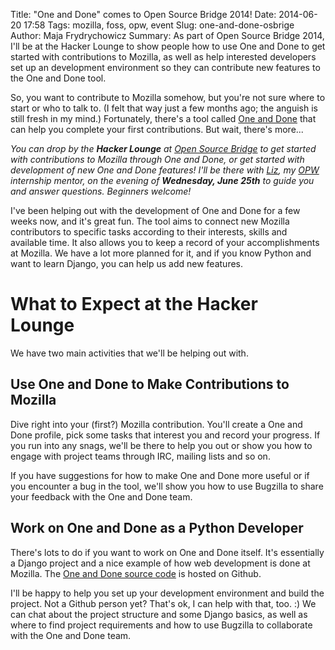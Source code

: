 Title: "One and Done" comes to Open Source Bridge 2014!
Date: 2014-06-20 17:58
Tags: mozilla, foss, opw, event
Slug: one-and-done-osbrige
Author: Maja Frydrychowicz
Summary: As part of Open Source Bridge 2014, I'll be at the Hacker Lounge to show people how to use One and Done to get started with contributions to Mozilla, as well as help interested developers set up an development environment so they can contribute new features to the One and Done tool.

So, you want to contribute to Mozilla somehow, but you're not sure where to start or who to talk to. (I felt that way just a few months ago; the anguish is still fresh in my mind.) Fortunately, there's a tool called [One and Done](https://oneanddone.mozilla.org) that can help you complete your first contributions. But wait, there's more...

_You can drop by the __Hacker Lounge__ at [Open Source Bridge](http://www.opensourcebridge.org) to get started with contributions to Mozilla through One and Done, or get started with development of new One and Done features! I'll be there with [Liz](https://twitter.com/lizhenry), my [OPW](https://gnome.org/opw/) internship mentor, on the evening of __Wednesday, June 25th__ to guide you and answer questions. Beginners welcome!_

I've been helping out with the development of One and Done for a few weeks now, and it's great fun. The tool aims to connect new Mozilla contributors to specific tasks according to their interests, skills and available time. It also allows you to keep a record of your accomplishments at Mozilla. We have a lot more planned for it, and if you know Python and want to learn Django, you can help us add new features.

# What to Expect at the Hacker Lounge
We have two main activities that we'll be helping out with. 

## Use One and Done to Make Contributions to Mozilla
Dive right into your (first?) Mozilla contribution. You'll create a One and Done profile, pick some tasks that interest you and record your progress. If you run into any snags, we'll be there to help you out or show you how to engage with project teams through IRC, mailing lists and so on. 

If you have suggestions for how to make One and Done more useful or if you encounter a bug in the tool, we'll show you how to use Bugzilla to share your feedback with the One and Done team.

## Work on One and Done as a Python Developer
There's lots to do if you want to work on One and Done itself. It's essentially a Django project and a nice example of how web development is done at Mozilla. The [One and Done source code](https://github.com/mozilla/oneanddone) is hosted on Github.

I'll be happy to help you set up your development environment and build the project. Not a Github person yet? That's ok, I can help with that, too. :) We can chat about the project structure and some Django basics, as well as where to find project requirements and how to use Bugzilla to collaborate with the One and Done team.




